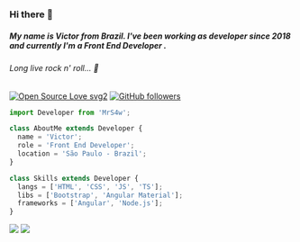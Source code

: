 ### Hi there :metal:
##### My name is Victor from Brazil. I've been working as developer since 2018 and currently I'm a Front End Developer <!--at Accenture Brasil-->.
###### Long live rock n' roll... :guitar:

  [![Open Source Love svg2](https://badges.frapsoft.com/os/v2/open-source.svg?v=103)](https://github.com/ellerbrock/open-source-badges/) [![GitHub followers](https://img.shields.io/github/followers/mrs4w?label=Followers&style=social)](https://github.com/MrS4w?tab=followers)  <!--[Visitors](https://visitor-badge.glitch.me/badge?page_id=MrS4w.MrS4w)-->


```ts
import Developer from 'MrS4w';

class AboutMe extends Developer {
  name = 'Victor';
  role = 'Front End Developer';
  location = 'São Paulo - Brazil';
}

class Skills extends Developer {
  langs = ['HTML', 'CSS', 'JS', 'TS'];
  libs = ['Bootstrap', 'Angular Material'];
  frameworks = ['Angular', 'Node.js'];
}
```

<p align="left">
  <a href="https://www.linkedin.com/in/victor-antonio" alt="Linkedin">
  <img src="https://img.shields.io/badge/-Linkedin-0e76a8?style=flat-square&logo=Linkedin&logoColor=white&link=LINK-DO-SEU-LINKEDIN" /></a>
  
  <a href="https://www.instagram.com/mrs4ww" target="_blank" alt="Instagram">
  <img src="https://img.shields.io/badge/-Instagram-DF0174?style=flat-square&labelColor=DF0174&logo=instagram&logoColor=white&link=a"/></a>
</p>  


<!-- <td><img width="400px" align="left" src="https://github-readme-stats.vercel.app/api/top-langs/?username=MrS4w&hide=html&layout=compact&theme=buefy" /></td>
<td><img width="400px" align="left" src="https://github-readme-stats.vercel.app/api?username=MrS4w&theme=buefy"/></td> -->

<!-- ![Snake animation](https://github.com/MrS4w/MrS4w/blob/output/github-contribution-grid-snake.svg) -->

<!-- [![TypeScript](https://aleen42.github.io/badges/src/typescript.svg)](https://github.com/aleen42/badges)        [![JavaScript](https://aleen42.github.io/badges/src/javascript.svg)](https://github.com/aleen42/badges)        [![Angular](https://aleen42.github.io/badges/src/angular.svg)](https://github.com/aleen42/badges)        [![React](https://aleen42.github.io/badges/src/react.svg)](https://github.com/aleen42/badges)      [![Node](https://aleen42.github.io/badges/src/node.svg)](https://github.com/aleen42/badges)      [![VS Code](https://aleen42.github.io/badges/src/visual_studio_code.svg)](https://github.com/aleen42/badges) -->

<!--
**MrS4w/MrS4w** is a ✨ _special_ ✨ repository because its `README.md` (this file) appears on your GitHub profile.

Here are some ideas to get you started:

- 🔭 I’m currently working on ...
- 🌱 I’m currently learning ...
- 👯 I’m looking to collaborate on ...
- 🤔 I’m looking for help with ...
- 💬 Ask me about ...
- 📫 How to reach me: ...
- 😄 Pronouns: ...
- ⚡ Fun fact: ...
-->
